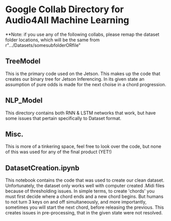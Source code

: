 # Google Collab Directory for Audio4All Machine Learning

**Note: if you use any of the following collabs, please remap the dataset folder locations, which will be the same from  
r".../Datasets/somesubfolderORfile"

## TreeModel
This is the primary code used on the Jetson. This makes up the code that creates our binary tree for Jetson Inferencing. In its given state an assumption of pure odds is made for the next choise in a chord progression.

## NLP_Model
This directory contains both RNN & LSTM networks that work, but have some issues that pertain specifically to Dataset format.

## Misc.
This is more of a tinkering space, feel free to look over the code, but none of this was used for any of the final product (YET!)

## DatasetCreation.ipynb
This notebook contains the code that was used to create our clean dataset. Unfortunately, the dataset only works well with computer 
created .Midi files because of thresholding issues. In simple terms, to create 'chords' you must first decide where a chord ends and a new chord begins. But humans to not turn 3 keys on and off simultaneously, and more importantly, sometimes you will start the next 
chord, before releasing the previous. This creates issues in pre-processing, that in the given state were not resolved.
